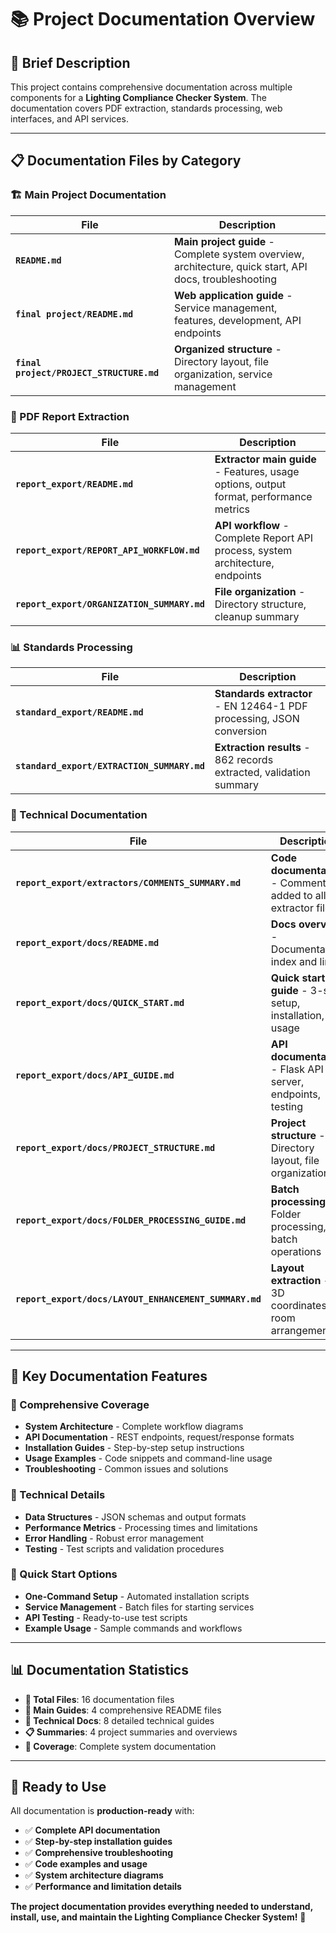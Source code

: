 # 📚 Project Documentation Overview

## 🎯 **Brief Description**

This project contains comprehensive documentation across multiple components for a **Lighting Compliance Checker System**. The documentation covers PDF extraction, standards processing, web interfaces, and API services.

---

## 📋 **Documentation Files by Category**

### **🏗️ Main Project Documentation**

| File | Description |
|------|-------------|
| **`README.md`** | **Main project guide** - Complete system overview, architecture, quick start, API docs, troubleshooting |
| **`final project/README.md`** | **Web application guide** - Service management, features, development, API endpoints |
| **`final project/PROJECT_STRUCTURE.md`** | **Organized structure** - Directory layout, file organization, service management |

### **📄 PDF Report Extraction**

| File | Description |
|------|-------------|
| **`report_export/README.md`** | **Extractor main guide** - Features, usage options, output format, performance metrics |
| **`report_export/REPORT_API_WORKFLOW.md`** | **API workflow** - Complete Report API process, system architecture, endpoints |
| **`report_export/ORGANIZATION_SUMMARY.md`** | **File organization** - Directory structure, cleanup summary |

### **📊 Standards Processing**

| File | Description |
|------|-------------|
| **`standard_export/README.md`** | **Standards extractor** - EN 12464-1 PDF processing, JSON conversion |
| **`standard_export/EXTRACTION_SUMMARY.md`** | **Extraction results** - 862 records extracted, validation summary |

### **🔧 Technical Documentation**

| File | Description |
|------|-------------|
| **`report_export/extractors/COMMENTS_SUMMARY.md`** | **Code documentation** - Comments added to all extractor files |
| **`report_export/docs/README.md`** | **Docs overview** - Documentation index and links |
| **`report_export/docs/QUICK_START.md`** | **Quick start guide** - 3-step setup, installation, usage |
| **`report_export/docs/API_GUIDE.md`** | **API documentation** - Flask API server, endpoints, testing |
| **`report_export/docs/PROJECT_STRUCTURE.md`** | **Project structure** - Directory layout, file organization |
| **`report_export/docs/FOLDER_PROCESSING_GUIDE.md`** | **Batch processing** - Folder processing, batch operations |
| **`report_export/docs/LAYOUT_ENHANCEMENT_SUMMARY.md`** | **Layout extraction** - 3D coordinates, room arrangements |

---

## 🎯 **Key Documentation Features**

### **📖 Comprehensive Coverage**
- **System Architecture** - Complete workflow diagrams
- **API Documentation** - REST endpoints, request/response formats
- **Installation Guides** - Step-by-step setup instructions
- **Usage Examples** - Code snippets and command-line usage
- **Troubleshooting** - Common issues and solutions

### **🔧 Technical Details**
- **Data Structures** - JSON schemas and output formats
- **Performance Metrics** - Processing times and limitations
- **Error Handling** - Robust error management
- **Testing** - Test scripts and validation procedures

### **🚀 Quick Start Options**
- **One-Command Setup** - Automated installation scripts
- **Service Management** - Batch files for starting services
- **API Testing** - Ready-to-use test scripts
- **Example Usage** - Sample commands and workflows

---

## 📊 **Documentation Statistics**

- **📁 Total Files**: 16 documentation files
- **📄 Main Guides**: 4 comprehensive README files
- **🔧 Technical Docs**: 8 detailed technical guides
- **📋 Summaries**: 4 project summaries and overviews
- **🎯 Coverage**: Complete system documentation

---

## 🎉 **Ready to Use**

All documentation is **production-ready** with:
- ✅ **Complete API documentation**
- ✅ **Step-by-step installation guides**
- ✅ **Comprehensive troubleshooting**
- ✅ **Code examples and usage**
- ✅ **System architecture diagrams**
- ✅ **Performance and limitation details**

**The project documentation provides everything needed to understand, install, use, and maintain the Lighting Compliance Checker System!** 🚀
